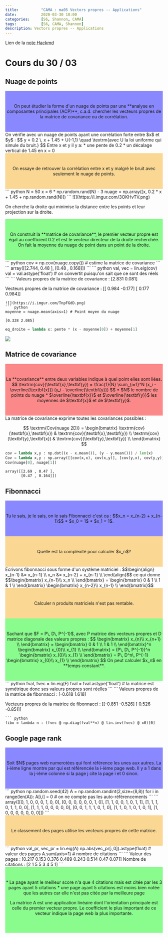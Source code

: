 ```yaml
---
title:          "CAMA : ma05 Vectors propres -- Applications"
date:           2020-03-30 10:00
categories:     [S6, Shannon, CAMA]
tags:           [S6, CAMA, Shannon]
description: Vectors propres -- Applications
---
```

Lien de la [note Hackmd](https://hackmd.io/@lemasymasa/BkKm0wR2L)
# Cours du 30 / 03

## Nuage de points
<div style="background-color:rgba(24, 20, 255, 0.5); text-align:center; vertical-align: middle; padding:40px 0;"  markdown="1">
On peut étudier la forme d'un nuage de points par une **analyse en composantes principales (ACP)**, c.a.d. chercher les vecteurs propres de la matrice de covariance ou de corrélation.
</div>
On vérifie avec un nuage de points ayant une corrélation forte entre $x$ et $y$ : 
$$  y = 0.2 \, x + 1.45 + U(-1,1) \quad \textrm{avec U la loi uniforme qui simule du bruit.}
$$
Entre x et y il y a:
* une pente de 0.2
* un décalage vertical de 1.45 en x = 0
<div style="background-color:rgba(250, 178, 45, 0.5); text-align:center; vertical-align: middle; padding:40px 0;"  markdown="1">
On essaye de retrouver la corrélation entre x et y malgré le bruit avec seulement le nuage de points.
</div>
``` python
N = 50
x = 6 * np.random.rand(N) - 3
nuage = np.array([x, 0.2 * x + 1.45 + np.random.rand(N)])
```
![](https://i.imgur.com/3OKHvTV.png)

On cherche la droite qui minimise la distance entre les points et leur projection sur la droite.
<div style="background-color:rgba(23, 252, 31, 0.5); text-align:center; vertical-align: middle; padding:40px 0;"  markdown="1">
On construit la **matrice de covariance**, le premier vecteur propre est égal au coefficient 0.2 et est le vecteur directeur de la droite recherchée. On fait la moyenne du nuage de point dans un point de la droite. 
</div>
``` python
cov = np.cov(nuage.copy()) # estime la matrice de covariance
```
```
array([[2.744, 0.48 ],
       [0.48 , 0.168]])
```
``` python
val, vec = lin.eig(cov)
val = val.astype('float')  # on convertit puisqu'on sait que ce sont des réels
```
```
Valeurs propres de la matrice de covariance : [2.831 0.081] 

Vecteurs propres de la matrice de covariance :
 [[ 0.984 -0.177]
 [ 0.177  0.984]]
```
![](https://i.imgur.com/TnpFGdD.png)
``` python
moyenne = nuage.mean(axis=1) # Point moyen du nuage
```
```
[0.328 2.085]
```
``` python
eq_droite = lambda x: pente * (x - moyenne[0]) + moyenne[1]
```
![](https://i.imgur.com/Q2BLHjo.png)

## Matrice de covariance
<div style="background-color:rgba(252, 23, 23, 0.5); text-align:center; vertical-align: middle; padding:40px 0;"  markdown="1">
La **covariance** entre deux variables indique à quel point elles sont liées.
$$
\textrm{cov}(\textbf{x},\textbf{y}) = \frac{1}{N} \sum_{i=1}^N (x_i - \overline{\textbf{x}}) (y_i - \overline{\textbf{y}})
$$
* $N$ le nombre de points du nuage
* $\overline{\textbf{x}}$ et $\overline{\textbf{y}}$ les moyennes de $\textbf{x}$ et de $\textbf{y}$.
</div>
La matrice de covariance exprime toutes les covariances possibles : 

$$
\textrm{Cov(nuage 2D)} = 
\begin{bmatrix}
\textrm{cov}(\textbf{x},\textbf{x}) & \textrm{cov}(\textbf{x},\textbf{y}) \\
\textrm{cov}(\textbf{y},\textbf{x}) & \textrm{cov}(\textbf{y},\textbf{y})  \\
\end{bmatrix}
$$

``` python
cov = lambda x,y : np.dot((x - x.mean()), (y - y.mean())) / len(x)
Cov = lambda x,y : np.array([[cov(x,x), cov(x,y)], [cov(y,x), cov(y,y)]])
Cov(nuage[0], nuage[1])
```
```
array([[2.69 , 0.47 ],
       [0.47 , 0.164]])
```
## Fibonnacci
<div style="background-color:rgba(24, 20, 255, 0.5); text-align:center; vertical-align: middle; padding:40px 0;"  markdown="1">
Tu le sais, je le sais, on le sais Fibonnacci c'est ca :
$$x_n = x_{n-2} + x_{n-1}$$ 
* $x_0 = 1$
* $x_1 = 1$.
</div>
<div style="background-color:rgba(250, 178, 45, 0.5); text-align:center; vertical-align: middle; padding:40px 0;"  markdown="1">
Quelle est la complexité pour calculer $x_n$?
</div>
Ecrivons fibonnacci sous forme d'un système matriciel : 
$$\begin{align}
x_{n-1} &= x_{n-1} \\
x_n &= x_{n-2} + x_{n-1} \\
\end{align}$$
ce qui donne
$$\begin{bmatrix}
x_{n-1}\\
x_n  \\
\end{bmatrix} =
\begin{bmatrix}
0 & 1 \\
1 & 1 \\
\end{bmatrix}
\begin{bmatrix}
x_{n-2}\\
x_{n-1}  \\
\end{bmatrix}$$
<div style="background-color:rgba(250, 178, 45, 0.5); text-align:center; vertical-align: middle; padding:40px 0;"  markdown="1">
Calculer n produits matriciels n'est pas rentable.
</div>
<div style="background-color:rgba(23, 252, 31, 0.5); text-align:center; vertical-align: middle; padding:40px 0;"  markdown="1">
Sachant que $F = P\, D\, P^{-1}$, avec P matrice des vecteurs propres et D matrice diagonale des valeurs propres : 
$$
\begin{bmatrix}
x_{n}\\
x_{n+1}  \\
\end{bmatrix} =
\begin{bmatrix}
0 & 1 \\
1 & 1 \\
\end{bmatrix}^n
\begin{bmatrix}
x_{0}\\
x_{1}  \\
\end{bmatrix}
= (P\, D\, P^{-1})^n
\begin{bmatrix}
x_{0}\\
x_{1}  \\
\end{bmatrix}
= P\, D^n\, P^{-1}
\begin{bmatrix}
x_{0}\\
x_{1}  \\
\end{bmatrix}
$$
On peut calculer $x_n$ en **temps constant**.
</div>
``` python
fval, fvec = lin.eig(F)
fval = fval.astype('float')  # la matrice est symétrique donc ses valeurs propres sont réelles
```
```
Valeurs propres de la matrice de fibonnacci : [-0.618  1.618] 

Vecteurs propres de la matrice de fibonnacci :
 [[-0.851 -0.526]
 [ 0.526 -0.851]]
```
``` python
fibo = lambda n : (fvec @ np.diag(fval**n) @ lin.inv(fvec) @ x0)[0]
```

## Google page rank
<div style="background-color:rgba(24, 20, 255, 0.5); text-align:center; vertical-align: middle; padding:40px 0;"  markdown="1">
Soit $N$ pages web numerotées qui font référence les unes aux autres. La i-ième ligne montre par qui est référencée la i-ième page web. Il y a 1 dans la j-ième colonne si la page j cite la page i et 0 sinon.
</div>
``` python
np.random.seed(42)
A = np.random.randint(2,size=(8,8))
for i in range(len(A)):
    A[i,i] = 0   # on ne compte pas les auto-référencements
```
```
array([[0, 1, 0, 0, 0, 1, 0, 0],
       [0, 0, 0, 0, 0, 0, 1, 0],
       [1, 1, 0, 0, 1, 0, 1, 1],
       [1, 1, 1, 0, 1, 1, 0, 0],
       [1, 1, 1, 0, 0, 0, 0, 0],
       [0, 0, 1, 1, 1, 0, 1, 0],
       [1, 1, 0, 1, 0, 1, 0, 1],
       [1, 0, 0, 0, 0, 0, 0, 0]])
```
<div style="background-color:rgba(250, 178, 45, 0.5); text-align:center; vertical-align: middle; padding:40px 0;"  markdown="1">
Le classement des pages utilise les vecteurs propres de cette matrice.
</div>
``` python
val_pr, vec_pr = lin.eig(A)
np.abs(vec_pr[:,0]).astype(float) # valeur des pages
A.sum(axis=1) # nombre de citations
```
```
Valeur des pages    : [0.217 0.153 0.376 0.489 0.243 0.514 0.47  0.071]
Nombre de citations : [2 1 5 5 3 4 5 1]
```
<div style="background-color:rgba(23, 252, 31, 0.5); text-align:center; vertical-align: middle; padding:40px 0;"  markdown="1">
* La page ayant le meilleur score n'a que 4 citations mais est citée par les 3 pages ayant 5 citations
* une page ayant 5 citations est moins bien notée que les autres car elle n'est pas citée par la meilleure page

La matrice A est une application linéaire dont l'orientation principale est celle du premier vecteur propre. Le coefficient le plus important de ce vecteur indique la page web la plus importante.
</div>